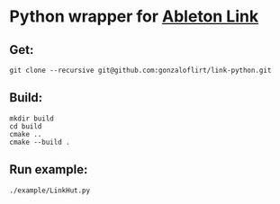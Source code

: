 # Python wrapper for [Ableton Link](https://github.com/ableton/link.git)

## Get:
```
git clone --recursive git@github.com:gonzaloflirt/link-python.git
```
## Build:
```
mkdir build
cd build
cmake ..
cmake --build .
```

## Run example:

```
./example/LinkHut.py
```
